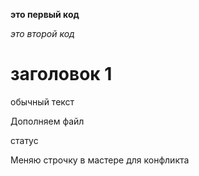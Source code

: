 **это первый код**

*это второй код*

# заголовок 1

обычный текст

Дополняем файл


статус

Меняю строчку в мастере для конфликта